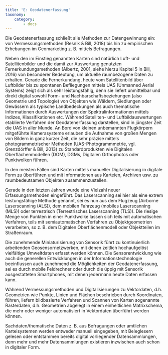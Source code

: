 ```yaml
---
title: 'E: Geodatenerfassung'
taxonomy:
    category:
        - docs
---
```

Die Geodatenerfassung schließt alle Methoden zur Datengewinnung ein: von Vermessungsmethoden (Resnik & Bill, 2018) bis hin zu empirischen Erhebungen im Geomarketing z. B. mittels Befragungen.

Neben den im Einstieg genannten Karten sind natürlich Luft- und Satellitenbilder und die damit zur Auswertung genutzten Fernerkundungsmethoden (Albertz, 2001, siehe hierzu Kapitel 5 in Bill, 2016) von besonderer Bedeutung, um aktuelle raumbezogene Daten zu erhalten. Gerade die Fernerkundung, heute vom Satellitenbild über Luftbilder bis zu spontanen Befliegungen mittels UAS (Unmanned Aerial Systems) zeigt sich als sehr leistungsfähig, denn sie liefert unmittelbar und direkt digital sowohl Form- und Nachbarschaftsbeziehungen (also Geometrie und Topologie) von Objekten wie Wäldern, Siedlungen oder Gewässern als typische Landbedeckungen als auch thematische Informationen durch Auswertungen der Spektralinformationen mittels Indizes, Klassifikationen etc. Während Satelliten- und Luftbildauswertungen etablierte Verfahren der Geodatenerfassung darstellen, sind in jüngster Zeit die UAS in aller Munde. An Bord von kleinen unbemannten Flugkörpern mitgeführte Kamerasysteme erlauben die Aufnahme von großen Mengen von Bildern in ganz kurzer Zeit, die sehr präzise mittels photogrammetrischer Methoden (UAS-Photogrammmetrie, vgl. Grenzdörffer & Bill, 2013) zu Standardprodukten wie Digitalen Oberflächenmodellen (DOM), DGMs, Digitalen Orthophotos oder Punktwolken führen.

In den meisten Fällen sind Karten mittels manueller Digitalisierung in digitale Form zu überführen und mit Informationen aus Karteien, Archiven usw. zu raumbedeutsamen Objekten zusammenzustellen.

Gerade in den letzten Jahren wurde eine Vielzahl neuer Erfassungsmethoden eingeführt. Das Laserscanning sei hier als eine extrem leistungsfähige Methode genannt, sei es nun aus dem Flugzeug (Airborne Laserscanning (ALS)), dem mobilen Fahrzeug (mobiles Laserscanning (MLS)) oder terrestrisch (Terrestrisches Laserscanning (TLS)). Die riesige Menge von Punkten in einer Punktwolke lassen sich teils mit automatischen Verfahren, teils mit semiautomatischen Verfahren zu Objektgeometrien verarbeiten, so z. B. dem Digitalen Oberflächenmodell oder Objektteilen im Straßenraum.

Die zunehmende Miniaturisierung von Sensorik führt zu kontinuierlich arbeitenden Geosensornetzwerken, mit denen zeitlich hochaufgelöst vielfältige Umweltdaten erfasst werden können. Die Sensorentwicklung wie auch die generellen Entwicklungen in der Informationstechnologie beeinflussen auch zunehmend die Möglichkeiten der Geodatenerfassung, sei es durch mobile Feldrechner oder durch die üppig mit Sensorik ausgestatteten Smartphones, mit denen jedermann heute Daten erfassen kann.

Während Vermessungsmethoden und Digitalisierungen zu Vektordaten, d.h. Geometrien wie Punkte, Linien und Flächen beschrieben durch Koordinaten, führen, liefern bildbasierte Verfahren und Scannen von Karten sogenannte Rasterdaten, d.h. Geometrien abgelegt in einem einheitlichen Matrixschema, die mehr oder weniger automatisiert in Vektordaten überführt werden können.

Sachdaten/thematische Daten z. B. aus Befragungen oder amtlichen Karteisystemen werden entweder manuell eingegeben, mit Beleglesern gelesen oder entstammen bereits digital vorliegender Datensammlungen, denn mehr und mehr Datensammlungen existieren inzwischen auch schon in digitaler Form.
